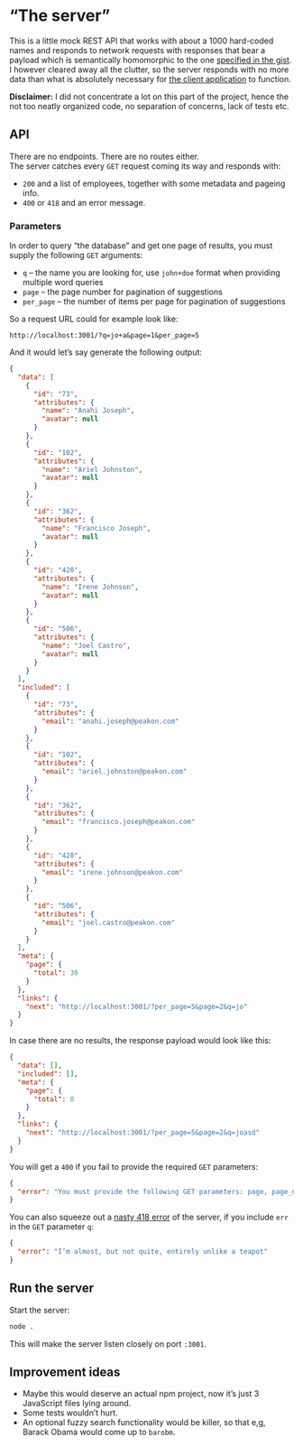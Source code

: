 # “The server”

This is a little mock REST API that works with about a 1000 hard-coded names and responds to network requests with responses that bear a payload which is semantically homomorphic to the one [specified in the gist](https://gist.github.com/daviferreira/41238222ac31fe36348544ee1d4a9a5e). I however cleared away all the clutter, so the server responds with no more data than what is absolutely necessary for [the client application](../client/README.md) to function.

**Disclaimer:** I did not concentrate a lot on this part of the project, hence the not too neatly organized code, no separation of concerns, lack of tests etc.

## API

There are no endpoints. There are no routes either.<br />
The server catches every `GET` request coming its way and responds with:

- `200` and a list of employees, together with some metadata and pageing info.
- `400` or `418` and an error message.

### Parameters

In order to query “the database” and get one page of results, you must supply the following `GET` arguments:
- `q` – the name you are looking for, use `john+doe` format when providing multiple word queries
- `page` – the page number for pagination of suggestions
- `per_page` – the number of items per page for pagination of suggestions

So a request URL could for example look like:
```
http://localhost:3001/?q=jo+a&page=1&per_page=5
```
And it would let’s say generate the following output:
```json
{
  "data": [
    {
      "id": "73",
      "attributes": {
        "name": "Anahi Joseph",
        "avatar": null
      }
    },
    {
      "id": "102",
      "attributes": {
        "name": "Ariel Johnston",
        "avatar": null
      }
    },
    {
      "id": "362",
      "attributes": {
        "name": "Francisco Joseph",
        "avatar": null
      }
    },
    {
      "id": "420",
      "attributes": {
        "name": "Irene Johnson",
        "avatar": null
      }
    },
    {
      "id": "506",
      "attributes": {
        "name": "Joel Castro",
        "avatar": null
      }
    }
  ],
  "included": [
    {
      "id": "73",
      "attributes": {
        "email": "anahi.joseph@peakon.com"
      }
    },
    {
      "id": "102",
      "attributes": {
        "email": "ariel.johnston@peakon.com"
      }
    },
    {
      "id": "362",
      "attributes": {
        "email": "francisco.joseph@peakon.com"
      }
    },
    {
      "id": "420",
      "attributes": {
        "email": "irene.johnson@peakon.com"
      }
    },
    {
      "id": "506",
      "attributes": {
        "email": "joel.castro@peakon.com"
      }
    }
  ],
  "meta": {
    "page": {
      "total": 30
    }
  },
  "links": {
    "next": "http://localhost:3001/?per_page=5&page=2&q=jo"
  }
}
```

In case there are no results, the response payload would look like this:
```json
{
  "data": [],
  "included": [],
  "meta": {
    "page": {
      "total": 0
    }
  },
  "links": {
    "next": "http://localhost:3001/?per_page=5&page=2&q=joasd"
  }
}
```

You will get a `400` if you fail to provide the required `GET` parameters:
```json
{
  "error": "You must provide the following GET parameters: page, page_number, q"
}
```

You can also squeeze out a [nasty 418 error](https://developer.mozilla.org/en-US/docs/Web/HTTP/Status/418) of the server, if you include `err` in the `GET` parameter `q`:
```json
{
  "error": "I’m almost, but not quite, entirely unlike a teapot"
}
```
## Run the server

Start the server:
```bash
node .
```
This will make the server listen closely on port `:3001`.

## Improvement ideas

- Maybe this would deserve an actual npm project, now it’s just 3 JavaScript files lying around.
- Some tests wouldn’t hurt.
- An optional fuzzy search functionality would be killer, so that e,g, Barack Obama would come up to `barobm`.
